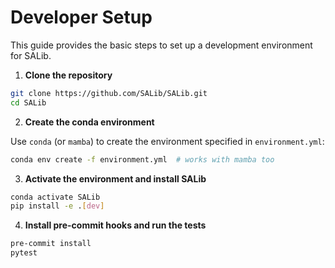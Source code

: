 # Developer Setup

This guide provides the basic steps to set up a development environment for SALib.

1. **Clone the repository**

```bash
git clone https://github.com/SALib/SALib.git
cd SALib
```

2. **Create the conda environment**

Use `conda` (or `mamba`) to create the environment specified in `environment.yml`:

```bash
conda env create -f environment.yml  # works with mamba too
```

3. **Activate the environment and install SALib**

```bash
conda activate SALib
pip install -e .[dev]
```

4. **Install pre-commit hooks and run the tests**

```bash
pre-commit install
pytest
```
